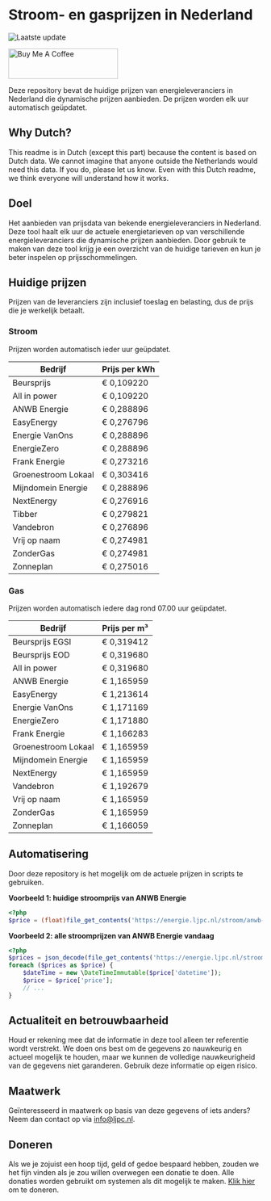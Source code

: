 # Stroom- en gasprijzen in Nederland

![Laatste update](https://img.shields.io/badge/laatste%20update-2025--07--24%2006%3A00%20CET-brightgreen)

<a href="https://www.buymeacoffee.com/Lars-" target="_blank"><img src="https://cdn.buymeacoffee.com/buttons/v2/default-orange.png" alt="Buy Me A Coffee" height="60" style="height: 60px !important;width: 217px !important;" ></a>

Deze repository bevat de huidige prijzen van energieleveranciers in Nederland die dynamische prijzen aanbieden. De prijzen worden elk uur automatisch geüpdatet.

## Why Dutch?

This readme is in Dutch (except this part) because the content is based on Dutch data. We cannot imagine that anyone outside the Netherlands would need this data. If you do, please let us know. Even with this Dutch readme, we think
everyone will understand how it works.

## Doel

Het aanbieden van prijsdata van bekende energieleveranciers in Nederland. Deze tool haalt elk uur de actuele energietarieven op van verschillende energieleveranciers die dynamische prijzen aanbieden. Door gebruik te maken van deze tool
krijg je een overzicht van de huidige tarieven en kun je beter inspelen op prijsschommelingen.

## Huidige prijzen

Prijzen van de leveranciers zijn inclusief toeslag en belasting, dus de prijs die je werkelijk betaalt.

### Stroom

Prijzen worden automatisch ieder uur geüpdatet.

 Bedrijf | Prijs per kWh 
---------|---------------
Beursprijs | € 0,109220
All in power | € 0,109220
ANWB Energie | € 0,288896
EasyEnergy | € 0,276796
Energie VanOns | € 0,288896
EnergieZero | € 0,288896
Frank Energie | € 0,273216
Groenestroom Lokaal | € 0,303416
Mijndomein Energie | € 0,288896
NextEnergy | € 0,276916
Tibber | € 0,279821
Vandebron | € 0,276896
Vrij op naam | € 0,274981
ZonderGas | € 0,274981
Zonneplan | € 0,275016


### Gas

Prijzen worden automatisch iedere dag rond 07.00 uur geüpdatet.

 Bedrijf | Prijs per m³ 
---------|--------------
Beursprijs EGSI | € 0,319412
Beursprijs EOD | € 0,319680
All in power | € 0,319680
ANWB Energie | € 1,165959
EasyEnergy | € 1,213614
Energie VanOns | € 1,171169
EnergieZero | € 1,171880
Frank Energie | € 1,166283
Groenestroom Lokaal | € 1,165959
Mijndomein Energie | € 1,165959
NextEnergy | € 1,165959
Vandebron | € 1,192679
Vrij op naam | € 1,165959
ZonderGas | € 1,165959
Zonneplan | € 1,166059


## Automatisering

Door deze repository is het mogelijk om de actuele prijzen in scripts te gebruiken.

**Voorbeeld 1: huidige stroomprijs van ANWB Energie**

```php
<?php
$price = (float)file_get_contents('https://energie.ljpc.nl/stroom/anwb-energie-nu.txt');

```

**Voorbeeld 2: alle stroomprijzen van ANWB Energie vandaag**

```php
<?php
$prices = json_decode(file_get_contents('https://energie.ljpc.nl/stroom/all-in-power-vandaag.json'),true);
foreach ($prices as $price) {
    $dateTime = new \DateTimeImmutable($price['datetime']);
    $price = $price['price'];
    // ...
}
```

## Actualiteit en betrouwbaarheid

Houd er rekening mee dat de informatie in deze tool alleen ter referentie wordt verstrekt. We doen ons best om de gegevens zo nauwkeurig en actueel mogelijk te houden, maar we kunnen de volledige nauwkeurigheid van de gegevens niet
garanderen. Gebruik deze informatie op eigen risico.

## Maatwerk

Geïnteresseerd in maatwerk op basis van deze gegevens of iets anders? Neem dan contact op
via [info@ljpc.nl](mailto:info@ljpc.nl?subject=Energie%20prijzen).

## Doneren

Als we je zojuist een hoop tijd, geld of gedoe bespaard hebben, zouden we het fijn vinden als je zou willen overwegen een
donatie te doen. Alle donaties worden gebruikt om systemen als dit mogelijk te
maken. [Klik hier](https://www.buymeacoffee.com/Lars-) om te doneren.
